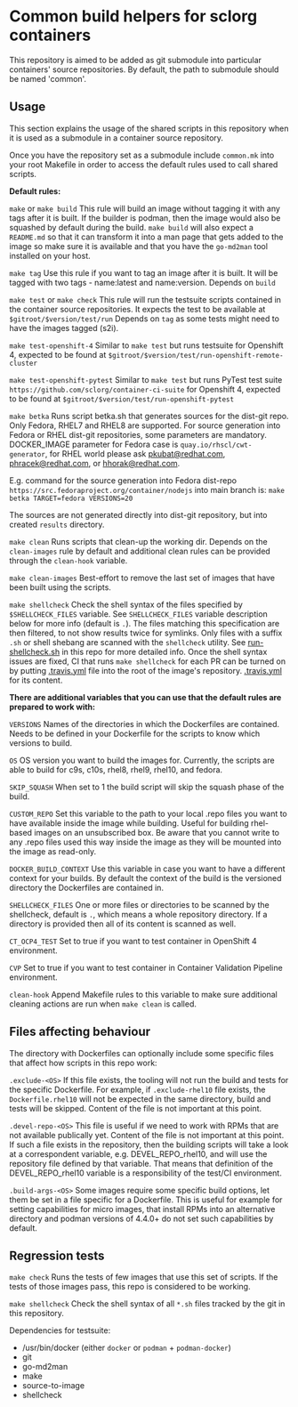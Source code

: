 Common build helpers for sclorg containers
==========================================

This repository is aimed to be added as git submodule into particular
containers' source repositories.  By default, the path to submodule should be
named 'common'.

Usage
-----

This section explains the usage of the shared scripts in this repository when
it is used as a submodule in a container source repository.

Once you have the repository set as a submodule include `common.mk` into your
root Makefile in order to access the default rules used to call shared scripts.

**Default rules:**

`make` or `make build`
This rule will build an image without tagging it with any tags after it is built.
If the builder is podman, then the image would also be squashed by default
during the build.
`make build` will also expect a `README.md` so that it can transform it into
a man page that gets added to the image so make sure it is available and that
you have the `go-md2man` tool installed on your host.


`make tag`
Use this rule if you want to tag an image after it is built. It will be tagged with
two tags - name:latest and name:version.
Depends on `build`

`make test` or `make check`
This rule will run the testsuite scripts contained in the container source repositories.
It expects the test to be available at `$gitroot/$version/test/run`
Depends on `tag` as some tests might need to have the images tagged (s2i).

`make test-openshift-4`
Similar to `make test` but runs testsuite for Openshift 4, expected to be found at
`$gitroot/$version/test/run-openshift-remote-cluster`

`make test-openshift-pytest`
Similar to `make test` but runs PyTest test suite `https://github.com/sclorg/container-ci-suite` for Openshift 4,
expected to be found at `$gitroot/$version/test/run-openshift-pytest`

`make betka`
Runs script betka.sh that generates sources for the dist-git repo. Only Fedora,
RHEL7 and RHEL8 are supported.
For source generation into Fedora or RHEL dist-git repositories,
some parameters are mandatory.
DOCKER_IMAGE parameter for Fedora case is `quay.io/rhscl/cwt-generator`,
for RHEL world please ask pkubat@redhat.com, phracek@redhat.com, or hhorak@redhat.com.

E.g. command for the source generation into Fedora dist-repo
`https://src.fedoraproject.org/container/nodejs` into main branch is:
`make betka TARGET=fedora VERSIONS=20`

The sources are not generated directly into dist-git repository,
but into created `results` directory.

`make clean`
Runs scripts that clean-up the working dir. Depends on the `clean-images` rule by default
and additional clean rules can be provided through the `clean-hook` variable.

`make clean-images`
Best-effort to remove the last set of images that have been built using the scripts.

`make shellcheck`
Check the shell syntax of the files specified by `$SHELLCHECK_FILES` variable.
See `SHELLCHECK_FILES` variable description below for more info (default is `.`).
The files matching this specification are then filtered, to not show results twice
for symlinks. Only files with a suffix `.sh` or shell shebang are scanned with
the `shellcheck` utility. See [run-shellcheck.sh](./run-shellcheck.sh) in this repo for more detailed info.
Once the shell syntax issues are fixed, CI that runs `make shellcheck` for each PR can be
turned on by putting [.travis.yml](.travis.yml) file into the root of the image's repository.
[.travis.yml](https://github.com/sclorg/container-common-scripts/blob/master/.travis.yml)
for its content.

**There are additional variables that you can use that the default rules are prepared to
work with:**

`VERSIONS`
Names of the directories in which the Dockerfiles are contained. Needs to be defined in your
Dockerfile for the scripts to know which versions to build.

`OS`
OS version you want to build the images for. Currently, the scripts are able to build for
c9s, c10s, rhel8, rhel9, rhel10, and fedora.

`SKIP_SQUASH`
When set to 1 the build script will skip the squash phase of the build.

`CUSTOM_REPO`
Set this variable to the path to your local .repo files you want to have available inside
the image while building. Useful for building rhel-based images on an unsubscribed box.
Be aware that you cannot write to any .repo files used this way inside the image as they
will be mounted into the image as read-only.

`DOCKER_BUILD_CONTEXT`
Use this variable in case you want to have a different context for your builds. By default
the context of the build is the versioned directory the Dockerfiles are contained in.

`SHELLCHECK_FILES`
One or more files or directories to be scanned by the shellcheck, default is `.`, which
means a whole repository directory. If a directory is provided then all of its content
is scanned as well.

`CT_OCP4_TEST`
Set to true if you want to test container in OpenShift 4 environment.

`CVP`
Set to true if you want to test container in Container Validation Pipeline environment.

`clean-hook`
Append Makefile rules to this variable to make sure additional cleaning actions are run
when `make clean` is called.

Files affecting behaviour
-------------------------
The directory with Dockerfiles can optionally include some specific files that affect
how scripts in this repo work:

`.exclude-<OS>`
If this file exists, the tooling will not run the build and tests for the specific Dockerfile.
For example, if `.exclude-rhel10` file exists, the `Dockerfile.rhel10` will not be expected
in the same directory, build and tests will be skipped.
Content of the file is not important at this point.

`.devel-repo-<OS>`
This file is useful if we need to work with RPMs that are not available publically yet.
Content of the file is not important at this point.
If such a file exists in the repository, then the building scripts will take a look
at a correspondent variable, e.g.  DEVEL_REPO_rhel10, and will use the repository file
defined by that variable.
That means that definition of the DEVEL_REPO_rhel10 variable is a responsibility of
the test/CI environment.

`.build-args-<OS>`
Some images require some specific build options, let them be set in a file specific
for a Dockerfile. This is useful for example for setting capabilities for
micro images, that install RPMs into an alternative directory and podman versions
of 4.4.0+ do not set such capabilities by default.

Regression tests
----------------

`make check`
Runs the tests of few images that use this set of scripts. If the tests of those
images pass, this repo is considered to be working.

`make shellcheck`
Check the shell syntax of all `*.sh` files tracked by the git in this repository.

Dependencies for testsuite:

- /usr/bin/docker (either `docker` or `podman` + `podman-docker`)
- git
- go-md2man
- make
- source-to-image
- shellcheck
